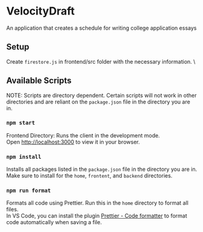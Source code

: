 # VelocityDraft

An application that creates a schedule for writing college application essays

## Setup

Create `firestore.js` in frontend/src folder with the necessary information. \

## Available Scripts

NOTE: Scripts are directory dependent. Certain scripts will not work in other directories and are reliant on the `package.json` file in the directory you are in.

### `npm start`

Frontend Directory: Runs the client in the development mode.\
Open [http://localhost:3000](http://localhost:3000) to view it in your browser.

### `npm install`

Installs all packages listed in the `package.json` file in the directory you are in. Make sure to install for the `home`, `frontent`, and `backend` directories.

### `npm run format`

Formats all code using Prettier. Run this in the `home` directory to format all files. \
In VS Code, you can install the plugin [Prettier - Code formatter](https://marketplace.visualstudio.com/items?itemName=esbenp.prettier-vscode) to format code automatically when saving a file.

